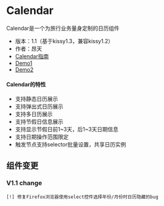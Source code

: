 # Calendar

Calendar是一个为旅行业务量身定制的日历组件

- 版本：1.1（基于kissy1.3，兼容kissy1.2）
- 作者：昂天
- [Calendar指南](./1.1/guide/index.md)
- [Demo1](./1.1/demo/demo1.html)
- [Demo2](./1.1/demo/demo2.html)

#### Calendar的特性

* 支持静态日历展示
* 支持弹出式日历展示
* 支持多日历展示
* 支持节假日信息展示
* 支持显示节假日前1~3天，后1~3天日期信息
* 支持日期操作范围限定
* 触发节点支持selector批量设置，共享日历实例

## 组件变更

### V1.1 change

    [!] 修复Firefox浏览器使用select控件选择年份/月份时日历隐藏的bug